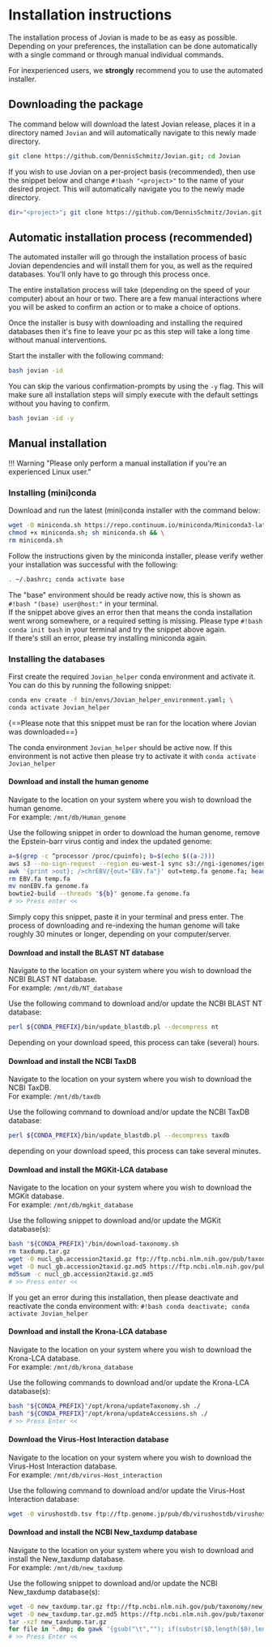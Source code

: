 # Installation instructions

The installation process of Jovian is made to be as easy as possible.  
Depending on your preferences, the installation can be done automatically with a single command or through manual individual commands.  

For inexperienced users, we **strongly** recommend you to use the automated installer.

## Downloading the package

The command below will download the latest Jovian release, places it in a directory named `Jovian` and will automatically navigate to this newly made directory.

```bash
git clone https://github.com/DennisSchmitz/Jovian.git; cd Jovian
```


If you wish to use Jovian on a per-project basis (recommended), then use the snippet below and change `#!bash "<project>"` to the name of your desired project. This will automatically navigate you to the newly made directory.
```bash
dir="<project>"; git clone https://github.com/DennisSchmitz/Jovian.git $dir; cd $dir
```

## Automatic installation process (recommended)

The automated installer will go through the installation process of basic Jovian dependencies and will install them for you, as well as the required databases. You'll only have to go through this process once.  

The entire installation process will take (depending on the speed of your computer) about an hour or two. There are a few manual interactions where you will be asked to confirm an action or to make a choice of options.  

Once the installer is busy with downloading and installing the required databases then it's fine to leave your pc as this step will take a long time without manual interventions.

Start the installer with the following command:

```bash
bash jovian -id
```

You can skip the various confirmation-prompts by using the `-y` flag. This will make sure all installation steps will simply execute with the default settings without you having to confirm.

```bash
bash jovian -id -y
```


## Manual installation

!!! Warning "Please only perform a manual installation if you're an experienced Linux user."

### Installing (mini)conda

Download and run the latest (mini)conda installer with the command below:

```bash
wget -O miniconda.sh https://repo.continuum.io/miniconda/Miniconda3-latest-Linux-x86_64.sh; \
chmod +x miniconda.sh; sh miniconda.sh && \
rm miniconda.sh
```
Follow the instructions given by the miniconda installer, please verify wether your installation was successful with the following:
```bash
. ~/.bashrc; conda activate base
```
The "base" environment should be ready active now, this is shown as `#!bash "(base) user@host:"` in your terminal.  
If the snippet above gives an error then that means the conda installation went wrong somewhere, or a required setting is missing. Please type `#!bash conda init bash` in your terminal and try the snippet above again.  
If there's still an error, please try installing miniconda again.

### Installing the databases

First create the required `Jovian_helper` conda environment and activate it. You can do this by running the following snippet:

```bash
conda env create -f bin/envs/Jovian_helper_environment.yaml; \
conda activate Jovian_helper
```
{==Please note that this snippet must be ran for the location where Jovian was downloaded==}

The conda environment `Jovian_helper` should be active now. If this environment is not active then please try to activate it with `conda activate Jovian_helper`

#### Download and install the human genome

Navigate to the location on your system where you wish to download the human genome.  
For example: `/mnt/db/Human_genome`  

Use the following snippet in order to download the human genome, remove the Epstein-barr virus contig and index the updated genome:
```bash
a=$(grep -c ^processor /proc/cpuinfo); b=$(echo $((a-2)))
aws s3 --no-sign-request --region eu-west-1 sync s3://ngi-igenomes/igenomes/Homo_sapiens/NCBI/GRCh38/Sequence/WholeGenomeFasta/ ./
awk '{print >out}; />chrEBV/{out="EBV.fa"}' out=temp.fa genome.fa; head -n -1 temp.fa > nonEBV.fa
rm EBV.fa temp.fa
mv nonEBV.fa genome.fa
bowtie2-build --threads "${b}" genome.fa genome.fa
# >> Press enter <<
```

Simply copy this snippet, paste it in your terminal and press enter. The process of downloading and re-indexing the human genome will take roughly 30 minutes or longer, depending on your computer/server.

#### Download and install the BLAST NT database

Navigate to the location on your system where you wish to download the NCBI BLAST NT database.  
For example: `/mnt/db/NT_database`  

Use the following command to download and/or update the NCBI BLAST NT database:
```bash
perl ${CONDA_PREFIX}/bin/update_blastdb.pl --decompress nt
```

Depending on your download speed, this process can take (several) hours.

#### Download and install the NCBI TaxDB

Navigate to the location on your system where you wish to download the NCBI TaxDB.  
For example: `/mnt/db/taxdb`  

Use the following command to download and/or update the NCBI TaxDB database:
```bash
perl ${CONDA_PREFIX}/bin/update_blastdb.pl --decompress taxdb
```

depending on your download speed, this process can take several minutes.

#### Download and install the MGKit-LCA database

Navigate to the location on your system where you wish to download the MGKit database.  
For example: `/mnt/db/mgkit_database`  

Use the following snippet to download and/or update the MGKit database(s):
```bash
bash "${CONDA_PREFIX}"/bin/download-taxonomy.sh
rm taxdump.tar.gz
wget -O nucl_gb.accession2taxid.gz ftp://ftp.ncbi.nlm.nih.gov/pub/taxonomy/accession2taxid/nucl_gb.accession2taxid.gz
wget -O nucl_gb.accession2taxid.gz.md5 https://ftp.ncbi.nlm.nih.gov/pub/taxonomy/accession2taxid/nucl_gb.accession2taxid.gz.md5
md5sum -c nucl_gb.accession2taxid.gz.md5
# >> Press enter <<
```

If you get an error during this installation, then please deactivate and reactivate the conda environment with: `#!bash conda deactivate; conda activate Jovian_helper`

#### Download and install the Krona-LCA database

Navigate to the location on your system where you wish to download the Krona-LCA database.  
For example: `/mnt/db/krona_database`

Use the following commands to download and/or update the Krona-LCA database(s):
```bash
bash "${CONDA_PREFIX}"/opt/krona/updateTaxonomy.sh ./
bash "${CONDA_PREFIX}"/opt/krona/updateAccessions.sh ./
# >> Press Enter <<
```

#### Download the Virus-Host Interaction database

Navigate to the location on your system where you wish to download the Virus-Host Interaction database.  
For example: `/mnt/db/virus-Host_interaction`  

Use the following command to download and/or update the Virus-Host Interaction database:
```bash
wget -O virushostdb.tsv ftp://ftp.genome.jp/pub/db/virushostdb/virushostdb.tsv
```

#### Download and install the NCBI New_taxdump database

Navigate to the location on your system where you wish to download and install the New_taxdump database.  
For example: `/mnt/db/new_taxdump`  

Use the following snippet to download and/or update the NCBI New_taxdump database(s):
```bash
wget -O new_taxdump.tar.gz ftp://ftp.ncbi.nlm.nih.gov/pub/taxonomy/new_taxdump/new_taxdump.tar.gz
wget -O new_taxdump.tar.gz.md5 https://ftp.ncbi.nlm.nih.gov/pub/taxonomy/new_taxdump/new_taxdump.tar.gz.md5
tar -xzf new_taxdump.tar.gz
for file in *.dmp; do gawk '{gsub("\t",""); if(substr($0,length($0),length($0))=="|") print substr($0,0,length($0)-1); else print $0}' < ${file} > ${file}.delim; done
# >> Press Enter <<
```
